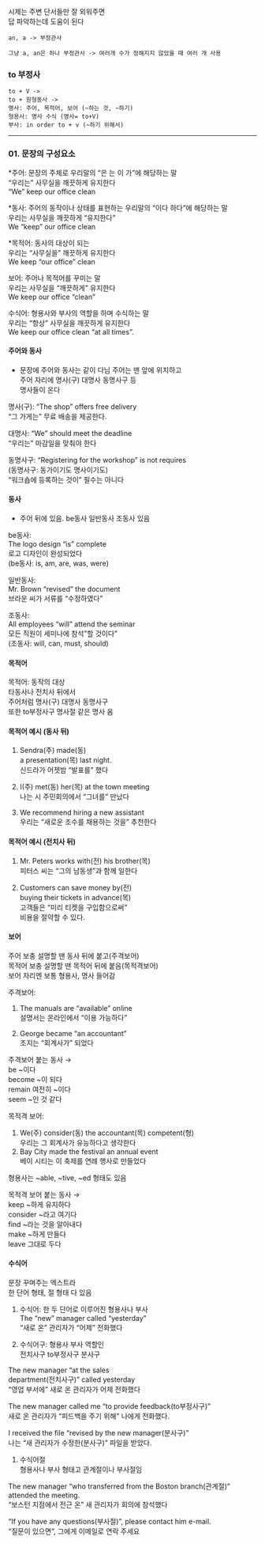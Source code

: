 시제는 주변 단서들만 잘 외워주면  
답 파악하는데 도움이 된다  
  
```
an, a -> 부정관사  
    
그냥 a, an은 하나 부정관사 -> 여러개 수가 정해지지 않았을 때 여러 개 사용  
```
  
### to 부정사 
```
to + V ->  
to + 원형동사 ->  
명사: 주어, 목적어, 보어 (~하는 것, ~하기)
형용사: 명사 수식 (명사= to+V)  
부사: in order to + v (~하기 위해서)  
```
  
*** 

### 01. 문장의 구성요소
*주어: 문장의 주체로 우리말의 “은 는 이 가”에 해당하는 말  
“우리는” 사무실을 깨끗하게 유지한다  
“We” keep our office clean  
  
*동사: 주어의 동작이나 상태를 표현하는 우리말의 “이다 하다”에 해당하는 말  
우리는 사무실을 깨끗하게 “유지한다”  
We “keep” our office clean  
  
*목적어: 동사의 대상이 되는  
우리는 “사무실을” 깨끗하게 유지한다  
We keep “our office” clean  
  
보어: 주어나 목적어를 꾸미는 말  
우리는 사무실을 “깨끗하게” 유지한다  
We keep our office “clean”   
  
수식어: 형용사와 부사의 역할을 하며 수식하는 말  
우리는 “항상” 사무실을 깨끗하게 유지한다  
We keep our office clean “at all times”.  
  
#### 주어와 동사 
- 문장에 주어와 동사는 같이 다님
주어는 맨 앞에 위치하고  
주어 자리에 명사(구) 대명사 동명사구 등  
명사들이 온다  
  
명사(구): “The shop” offers free delivery  
“그 가게는” 무료 배송을 제공한다.  
  
대명사: “We” should meet the deadline  
“우리는” 마감일을 맞춰야 한다  
  
동명사구: “Registering for the workshop” is not requires  
(동명사구: 동가이기도 명사이기도)  
“워크숍에 등록하는 것이” 필수는 아니다  
  
#### 동사
- 주어 뒤에 있음. be동사 일반동사 조동사 있음
  
be동사:  
The logo design “is” complete  
로고 디자인이 완성되었다  
(be동사: is, am, are, was, were)  
  
일반동사:  
Mr. Brown “revised” the document  
브라운 씨가 서류를 “수정하였다”  
  
조동사:  
All employees “will” attend the seminar  
모든 직원이 세미나에 참석”할 것이다”  
(조동사: will, can, must, should)  
  
#### 목적어 
목적어: 동작의 대상  
타동사나 전치사 뒤에서  
주어처럼 명사(구) 대명사 동명사구  
또한 to부정사구 명사절 같은 명사 옴  
  
#### 목적어 예시 (동사 뒤) 
1. Sendra(주) made(동)  
a presentation(목) last night.  
신드라가 어젯밤 “발표를” 했다  
  
1. I(주) met(동) her(목) at the town meeting  
나는 시 주민회의에서 “그녀를” 만났다  
  
1. We recommend hiring a new assistant  
우리는 “새로운 조수를 채용하는 것을” 추천한다  
  
#### 목적어 예시 (전치사 뒤) 
1. Mr. Peters works with(전) his brother(목)  
피터스 씨는 “그의 남동생”과 함께 일한다  
  
1. Customers can save money by(전)  
buying their tickets in advance(목)  
고객들은 “미리 티켓을 구입함으로써”  
비용을 절약할 수 있다.  
  
#### 보어 
주어 보충 설명할 땐 동사 뒤에 붙고(주격보어)  
목적어 보충 설명할 땐 목적어 뒤에 붙음(목적격보어)  
보어 자리엔 보통 형용사, 명사 들어감  
  
주격보어:  
1. The manuals are “available” online  
설명서는 온라인에서 “이용 가능하다”  
  
1. George became “an accountant”  
조지는 “회계사가” 되었다
  
주격보어 붙는 동사 →  
be ~이다  
become ~이 되다  
remain 여전히 ~이다  
seem ~인 것 같다  
  
목적격 보어:  
1. We(주) consider(동) the accountant(목) competent(형)  
우리는 그 회계사가 유능하다고 생각한다  
2. Bay City made the festival an annual event  
베이 시티는 이 축제를 연례 행사로 만들었다  
  
형용사는 ~able, ~tive, ~ed 형태도 있음  
  
목적격 보어 붙는 동사 →  
keep ~하게 유지하다  
consider ~라고 여기다  
find ~라는 것을 알아내다  
make ~하게 만들다  
leave 그대로 두다  
  
#### 수식어 
문장 꾸며주는 엑스트라  
한 단어 형태, 절 형태 다 있음  
  
1. 수식어: 한 두 단어로 이루어진 형용사나 부사  
The “new” manager called “yesterday”  
“새로 온” 관리자가 “어제” 전화했다  
  
1. 수식어구: 형용사 부사 역할인  
전치사구 to부정사구 분사구  
  
The new manager “at the sales  
department(전치사구)” called yesterday  
“영업 부서에” 새로 온 관리자가 어제 전화했다  
  
The new manager called me “to provide feedback(to부정사구)”  
새로 온 관리자가 “피드백을 주기 위해” 나에게 전화했다.  
  
I received the file “revised by the new manager(분사구)”  
나는 “새 관리자가 수정한(분사구)” 파일을 받았다.  
  
1. 수식어절  
형용사나 부사 형태고 관계절이나 부사절임  
  
The new manager “who transferred from the Boston branch(관계절)” attended the meeting.  
“보스턴 지점에서 전근 온” 새 관리자가 회의에 참석했다  
  
“If you have any questions(부사절)”, please contact him e-mail.  
“질문이 있으면”, 그에게 이메일로 연락 주세요  
